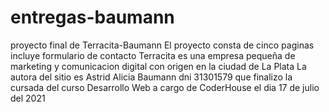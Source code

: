 # entregas-baumann
proyecto final de Terracita-Baumann
El proyecto consta de cinco paginas incluye formulario de contacto
Terracita es una empresa pequeña de marketing y comunicacion digital
con origen en la ciudad de La Plata
La autora del sitio es Astrid Alicia Baumann
dni 31301579 que finalizo la cursada del curso Desarrollo Web a cargo de CoderHouse el dia
17 de julio del 2021 
